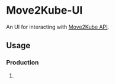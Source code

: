 # Move2Kube-UI

An UI for interacting with [Move2Kube API](https://github.com/ashokponkumar/move2kube-api).

## Usage 

### Production

1. 
